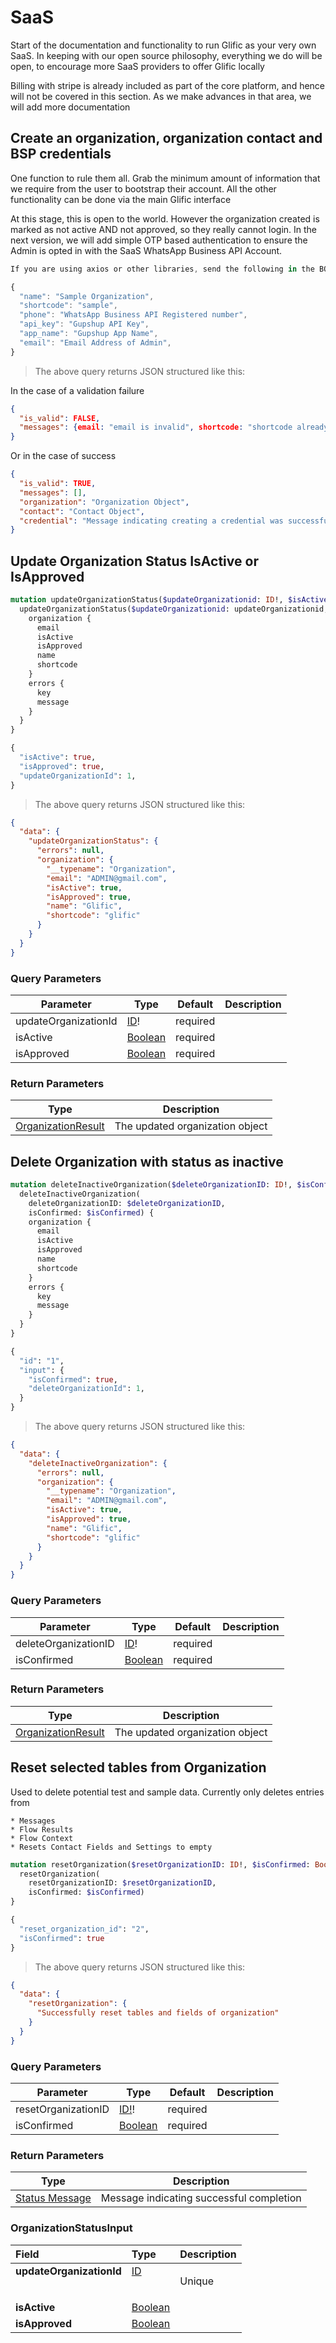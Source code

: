 # SaaS

Start of the documentation and functionality to run Glific as your very own SaaS. In keeping
with our open source philosophy, everything we do will be open, to encourage more SaaS providers to
offer Glific locally

Billing with stripe is already included as part of the core platform, and hence will not be covered in this section.
As we make advances in that area, we will add more documentation

## Create an organization, organization contact and BSP credentials

One function to rule them all. Grab the minimum amount of information that we require from the user
to bootstrap their account. All the other functionality can be done via the main Glific interface

At this stage, this is open to the world. However the organization created is marked as not active AND
not approved, so they really cannot login. In the next version, we will add simple OTP based authentication
to ensure the Admin is opted in with the SaaS WhatsApp Business API Account.

```javascript
If you are using axios or other libraries, send the following in the BODY of a POST request

{
  "name": "Sample Organization",
  "shortcode": "sample",
  "phone": "WhatsApp Business API Registered number",
  "api_key": "Gupshup API Key",
  "app_name": "Gupshup App Name",
  "email": "Email Address of Admin",
}
```

> The above query returns JSON structured like this:

In the case of a validation failure

```json
{
  "is_valid": FALSE,
  "messages": {email: "email is invalid", shortcode: "shortcode already taken"}
}
```

Or in the case of success

```json
{
  "is_valid": TRUE,
  "messages": [],
  "organization": "Organization Object",
  "contact": "Contact Object",
  "credential": "Message indicating creating a credential was successful"
}
```

## Update Organization Status IsActive or IsApproved

```graphql
mutation updateOrganizationStatus($updateOrganizationid: ID!, $isActive: Boolean, $isApproved: Boolean) {
  updateOrganizationStatus($updateOrganizationid: updateOrganizationid, $isActive: isActive, $isApproved: isApproved) {}
    organization {
      email
      isActive
      isApproved
      name
      shortcode
    }
    errors {
      key
      message
    }
  }
}

{
  "isActive": true,
  "isApproved": true,
  "updateOrganizationId": 1,
}
```

> The above query returns JSON structured like this:

```json
{
  "data": {
    "updateOrganizationStatus": {
      "errors": null,
      "organization": {
        "__typename": "Organization",
        "email": "ADMIN@gmail.com",
        "isActive": true,
        "isApproved": true,
        "name": "Glific",
        "shortcode": "glific"
      }
    }
  }
}
```

### Query Parameters

| Parameter | Type                                                           | Default  | Description |
| --------- | -------------------------------------------------------------- | -------- | ----------- |
| updateOrganizationId | <a href="#id">ID</a>!                                          | required |             |
| isActive | <a href="#boolean">Boolean</a> | required |             |
| isApproved | <a href="#boolean">Boolean</a> | required |             |

### Return Parameters

| Type                                                 | Description                     |
| ---------------------------------------------------- | ------------------------------- |
| <a href="#organizationresult">OrganizationResult</a> | The updated organization object |

## Delete Organization with status as inactive

```graphql
mutation deleteInactiveOrganization($deleteOrganizationID: ID!, $isConfirmed: Boolean) {}
  deleteInactiveOrganization(
    deleteOrganizationID: $deleteOrganizationID,
    isConfirmed: $isConfirmed) {
    organization {
      email
      isActive
      isApproved
      name
      shortcode
    }
    errors {
      key
      message
    }
  }
}

{
  "id": "1",
  "input": {
    "isConfirmed": true,
    "deleteOrganizationId": 1,
  }
}
```

> The above query returns JSON structured like this:

```json
{
  "data": {
    "deleteInactiveOrganization": {
      "errors": null,
      "organization": {
        "__typename": "Organization",
        "email": "ADMIN@gmail.com",
        "isActive": true,
        "isApproved": true,
        "name": "Glific",
        "shortcode": "glific"
      }
    }
  }
}
```

### Query Parameters

| Parameter | Type                                                           | Default  | Description |
| --------- | -------------------------------------------------------------- | -------- | ----------- |
| deleteOrganizationID         | <a href="#id">ID</a>!                                          | required |             |
| isConfirmed | <a href="#boolean">Boolean</a> | required |             |

### Return Parameters

| Type                                                 | Description                     |
| ---------------------------------------------------- | ------------------------------- |
| <a href="#organizationresult">OrganizationResult</a> | The updated organization object |

## Reset selected tables from Organization

Used to delete potential test and sample data. Currently only deletes entries from
```
* Messages
* Flow Results
* Flow Context
* Resets Contact Fields and Settings to empty
```

```graphql
mutation resetOrganization($resetOrganizationID: ID!, $isConfirmed: Boolean) {}
  resetOrganization(
    resetOrganizationID: $resetOrganizationID,
    isConfirmed: $isConfirmed)
}

{
  "reset_organization_id": "2",
  "isConfirmed": true
}
```

> The above query returns JSON structured like this:

```json
{
  "data": {
    "resetOrganization": {
      "Successfully reset tables and fields of organization"
    }
  }
}
```

### Query Parameters

| Parameter | Type                                                           | Default  | Description |
| --------- | -------------------------------------------------------------- | -------- | ----------- |
| resetOrganizationID        | <a href="#id">ID!</a>!                            | required |             |
| isConfirmed     | <a href="#boolean">Boolean</a> | required |             |

### Return Parameters

| Type                                                 | Description                     |
| ---------------------------------------------------- | ------------------------------- |
| <a href="#string">Status Message</a> | Message indicating successful completion |



### OrganizationStatusInput

<table>
<thead>
<tr>
<th colspan="2" align="left">Field</th>
<th align="left">Type</th>
<th align="left">Description</th>
</tr>
</thead>
<tbody>
<tr>
<td colspan="2" valign="top"><strong>updateOrganizationId</strong></td>
<td valign="top"><a href="#id">ID</a></td>
<td>

Unique

</td>
</tr>
<tr>
<td colspan="2" valign="top"><strong>isActive</strong></td>
<td valign="top"><a href="#boolean">Boolean</a></td>
<td></td>
</tr>
<tr>
<td colspan="2" valign="top"><strong>isApproved</strong></td>
<td valign="top"><a href="#boolean">Boolean</a></td>
<td></td>
</tr>
</tbody>
</table>
